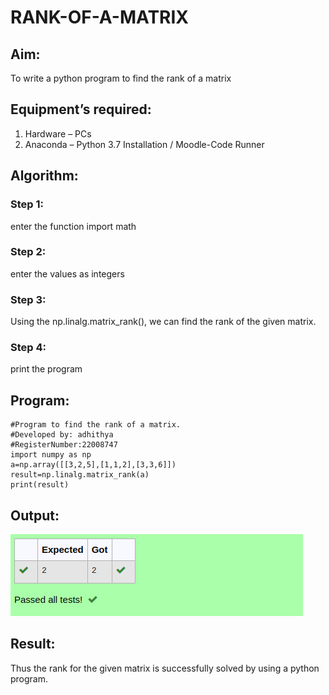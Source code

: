 # RANK-OF-A-MATRIX
## Aim:
To write a python program to find the rank of a matrix
## Equipment’s required:
1. 	Hardware – PCs
2. 	Anaconda – Python 3.7 Installation / Moodle-Code Runner
## Algorithm:
### Step 1: 
enter the function import math
### Step 2: 
enter the values as integers
### Step 3: 
Using the np.linalg.matrix_rank(), we can find the rank of the given matrix.
### Step 4: 
print the program
## Program:
```
#Program to find the rank of a matrix.
#Developed by: adhithya
#RegisterNumber:22008747
import numpy as np
a=np.array([[3,2,5],[1,1,2],[3,3,6]])
result=np.linalg.matrix_rank(a)
print(result)
```
## Output:
![output](rankofmatrix.png)
## Result:
Thus the rank for the given matrix is successfully solved by  using a python program.
